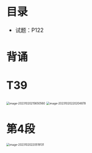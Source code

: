 # 目录

* 试题：P122



# 背诵





# T39

<img src="https://cvp.oss-cn-shanghai.aliyuncs.com/picgo/202310202156657.png" alt="image-20231020215650560" style="zoom: 50%;" />

<img src="https://cvp.oss-cn-shanghai.aliyuncs.com/picgo/202310202202952.png" alt="image-20231020220204878" style="zoom:50%;" />



# 第4段

<img src="https://cvp.oss-cn-shanghai.aliyuncs.com/picgo/202310202205250.png" alt="image-20231020220519131" style="zoom:50%;" />




